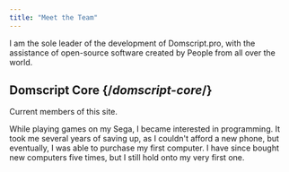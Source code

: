 ```yaml
---
title: "Meet the Team"
---
```


<Intro>
I am the sole leader of the development of Domscript.pro, with the assistance of open-source software created by People from all over the world.
</Intro>

## Domscript Core {/*domscript-core*/}

Current members of this site.

<TeamMember name="Dominic Nosikov" permalink="domscript" photo="/images/team/domscript.png" github="domscript" twitter="domscript" title="Engineer at your Guess">
While playing games on my Sega, I became interested in programming. It took me several years of saving up, as I couldn't afford a new phone, but eventually, I was able to purchase my first computer. I have since bought new computers five times, but I still hold onto my very first one.
</TeamMember>
